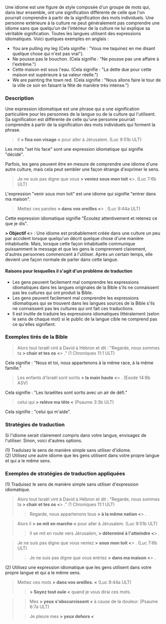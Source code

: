 Une idiome est une figure de style composée d'un groupe de mots qui, dans leur ensemble, ont une signification différente de celle que l'on pourrait comprendre à partir de la signification des mots individuels. Une personne extérieure à la culture ne peut généralement pas comprendre une idiome sans que quelqu'un de l'intérieur de la culture ne lui explique sa véritable signification. Toutes les langues utilisent des expressions idiomatiques. Voici quelques exemples en anglais :

* You are pulling my leg (Cela signifie : "Vous me taquinez en me disant quelque chose qui n'est pas vrai").
* Ne pousse pas le bouchon. (Cela signifie : "Ne pousse pas une affaire à l'extrême.")
* Cette maison est sous l'eau. (Cela signifie : "La dette due pour cette maison est supérieure à sa valeur réelle.")
* We are painting the town red. (Cela signifie : "Nous allons faire le tour de la ville ce soir en faisant la fête de manière très intense.")

### Description

Une expression idiomatique est une phrase qui a une signification particulière pour les personnes de la langue ou de la culture qui l'utilisent. Sa signification est différente de celle qu'une personne pourrait comprendre à partir de la signification des mots individuels qui forment la phrase.

> il **> fixa son visage <** pour aller à Jérusalem. (Luc 9:51b ULT)

Les mots "set his face" sont une expression idiomatique qui signifie "décidé".

Parfois, les gens peuvent être en mesure de comprendre une idiome d'une autre culture, mais cela peut sembler une façon étrange d'exprimer le sens.

> Je ne suis pas digne que vous **> veniez sous mon toit <**>. (Luc 7:6b ULT)

L'expression "venir sous mon toit" est une idiome qui signifie "entrer dans ma maison".

> Mettez ces paroles **> dans vos oreilles <**> . (Luc 9:44a ULT)

Cette expression idiomatique signifie "Écoutez attentivement et retenez ce que je dis".

**> Objectif <**> : Une idiome est probablement créée dans une culture un peu par accident lorsque quelqu'un décrit quelque chose d'une manière inhabituelle. Mais, lorsque cette façon inhabituelle communique puissamment le message et que les gens le comprennent clairement, d'autres personnes commencent à l'utiliser. Après un certain temps, elle devient une façon normale de parler dans cette langue.

#### Raisons pour lesquelles il s'agit d'un problème de traduction

* Les gens peuvent facilement mal comprendre les expressions idiomatiques dans les langues originales de la Bible s'ils ne connaissent pas les cultures qui ont produit la Bible.
* Les gens peuvent facilement mal comprendre les expressions idiomatiques qui se trouvent dans les langues sources de la Bible s'ils ne connaissent pas les cultures qui ont fait ces traductions.
* Il est inutile de traduire les expressions idiomatiques littéralement (selon le sens de chaque mot) si le public de la langue cible ne comprend pas ce qu'elles signifient.

### Exemples tirés de la Bible

> Alors tout Israël vint à David à Hébron et dit : "Regarde, nous sommes ta **> chair et tes os <**> ." (1 Chroniques 11:1 ULT)

Cela signifie : "Nous et toi, nous appartenons à la même race, à la même famille."

> Les enfants d'Israël sont sortis **> la main haute <**> . (Exode 14:8b ASV)

Cela signifie : "Les Israélites sont sortis avec un air de défi."

> celui qui **> relève ma tête <** (Psaume 3:3b ULT)

Cela signifie : "celui qui m'aide".

### Stratégies de traduction

Si l'idiome serait clairement compris dans votre langue, envisagez de l'utiliser. Sinon, voici d'autres options.

(1) Traduisez le sens de manière simple sans utiliser d'idiome.<br>
(2) Utilisez une autre idiome que les gens utilisent dans votre propre langue et qui a le même sens.

### Exemples de stratégies de traduction appliquées

(1) Traduisez le sens de manière simple sans utiliser d'expression idiomatique.

> Alors tout Israël vint à David à Hébron et dit : "Regarde, nous sommes ta **> chair et tes os <**> ." (1 Chroniques 11:1 ULT)
> > Regarde, nous appartenons tous **> à la même nation <**> .

> Alors il **> se mit en marche <** pour aller à Jérusalem. (Luc 9:51b ULT)
> > Il se mit en route vers Jérusalem, **> déterminé à l'atteindre <**> .

> Je ne suis pas digne que vous veniez **> sous mon toit <**> . (Luc 7:6b ULT)
> > Je ne suis pas digne que vous entriez **> dans ma maison <**> .

(2) Utilisez une expression idiomatique que les gens utilisent dans votre propre langue et qui a le même sens.

> Mettez ces mots **> dans vos oreilles. <** (Luc 9:44a ULT)
>
> > **> Soyez tout ouïe <** quand je vous dirai ces mots.

> > Mes **> yeux s'obscurcissent <** à cause de la douleur. (Psaume 6:7a ULT)
>
> > Je pleure mes **> yeux dehors <**
